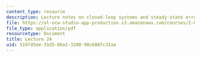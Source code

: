 ```yaml
---
content_type: resource
description: Lecture notes on closed-loop systems and steady-state errors.
file: https://ol-ocw-studio-app-production.s3.amazonaws.com/courses/2-004-dynamics-and-control-ii-spring-2008/519745ee31d586a1320098c606fc31aa_lecture_24.pdf
file_type: application/pdf
resourcetype: Document
title: Lecture 24
uid: 519745ee-31d5-86a1-3200-98c606fc31aa
---
```

